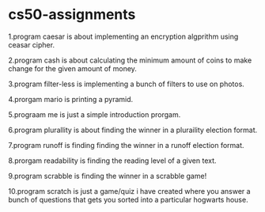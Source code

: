 # cs50-assignments
1.program caesar is about implementing an encryption algprithm using ceasar cipher.

2.program cash is about calculating the minimum amount of coins to make change for the given amount of money.

3.program filter-less is implementing a bunch of filters to use on photos.

4.prorgam mario is printing a pyramid.

5.prograam me is just a simple introduction prorgam.

6.program plurallity is about finding the winner in a pluraility election format.

7.program runoff is finding finding the winner in a runoff election format.

8.prorgam readability is finding the reading level of a given text.

9.program scrabble is finding the winner in a scrabble game!

10.program scratch is just a game/quiz i have created where you answer a bunch of questions that gets you sorted into a particular hogwarts house.
